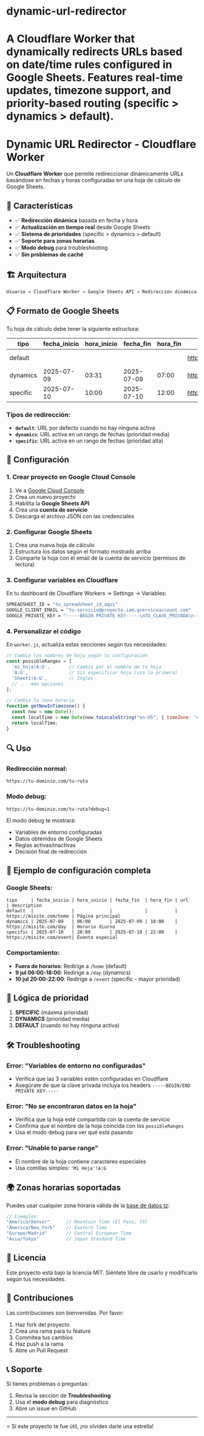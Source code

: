 
# dynamic-url-redirector
A Cloudflare Worker that dynamically redirects URLs based on date/time rules configured in Google Sheets. Features real-time updates, timezone support, and priority-based routing (specific > dynamics > default).
=======
# Dynamic URL Redirector - Cloudflare Worker

Un **Cloudflare Worker** que permite redireccionar dinámicamente URLs basándose en fechas y horas configuradas en una hoja de cálculo de Google Sheets.

## 🚀 Características

- ✅ **Redirección dinámica** basada en fecha y hora
- ✅ **Actualización en tiempo real** desde Google Sheets
- ✅ **Sistema de prioridades** (specific > dynamics > default)
- ✅ **Soporte para zonas horarias**
- ✅ **Modo debug** para troubleshooting
- ✅ **Sin problemas de caché**

## 🏗️ Arquitectura

```
Usuario → Cloudflare Worker → Google Sheets API → Redirección dinámica
```

## 📋 Formato de Google Sheets

Tu hoja de cálculo debe tener la siguiente estructura:

| tipo     | fecha_inicio | hora_inicio | fecha_fin  | hora_fin | url                    | description |
|----------|-------------|-------------|------------|----------|------------------------|-------------|
| default  |             |             |            |          | https://ejemplo.com/home | Página por defecto |
| dynamics | 2025-07-09  | 03:31       | 2025-07-09 | 07:00    | https://ejemplo.com/morning | Página matutina |
| specific | 2025-07-10  | 10:00       | 2025-07-10 | 12:00    | https://ejemplo.com/event | Evento especial |

### Tipos de redirección:

- **`default`**: URL por defecto cuando no hay ninguna activa
- **`dynamics`**: URL activa en un rango de fechas (prioridad media)
- **`specific`**: URL activa en un rango de fechas (prioridad alta)

## 🔧 Configuración

### 1. Crear proyecto en Google Cloud Console

1. Ve a [Google Cloud Console](https://console.cloud.google.com/)
2. Crea un nuevo proyecto
3. Habilita la **Google Sheets API**
4. Crea una **cuenta de servicio**
5. Descarga el archivo JSON con las credenciales

### 2. Configurar Google Sheets

1. Crea una nueva hoja de cálculo
2. Estructura los datos según el formato mostrado arriba
3. Comparte la hoja con el email de la cuenta de servicio (permisos de lectura)

### 3. Configurar variables en Cloudflare

En tu dashboard de Cloudflare Workers → Settings → Variables:

```bash
SPREADSHEET_ID = "tu_spreadsheet_id_aqui"
GOOGLE_CLIENT_EMAIL = "tu-servicio@proyecto.iam.gserviceaccount.com"
GOOGLE_PRIVATE_KEY = "-----BEGIN PRIVATE KEY-----\nTU_CLAVE_PRIVADA\n-----END PRIVATE KEY-----\n"
```

### 4. Personalizar el código

En `worker.js`, actualiza estas secciones según tus necesidades:

```javascript
// Cambia los nombres de hoja según tu configuración
const possibleRanges = [
  'mi_hoja!A:G',       // Cambia por el nombre de tu hoja
  'A:G',               // Sin especificar hoja (usa la primera)
  'Sheet1!A:G',        // Inglés
  // ... más opciones
];

// Cambia la zona horaria
function getNowInTimezone() {
  const now = new Date();
  const localTime = new Date(now.toLocaleString("en-US", { timeZone: "America/Denver" })); // Cambia aquí
  return localTime;
}
```

## 🔍 Uso

### Redirección normal:
```
https://tu-dominio.com/tu-ruta
```

### Modo debug:
```
https://tu-dominio.com/tu-ruta?debug=1
```

El modo debug te mostrará:
- Variables de entorno configuradas
- Datos obtenidos de Google Sheets
- Reglas activas/inactivas
- Decisión final de redirección

## 📝 Ejemplo de configuración completa

### Google Sheets:
```
tipo     | fecha_inicio | hora_inicio | fecha_fin  | hora_fin | url                    | description
default  |              |             |            |          | https://misite.com/home | Página principal
dynamics | 2025-07-09   | 06:00       | 2025-07-09 | 18:00    | https://misite.com/day  | Horario diurno
specific | 2025-07-10   | 20:00       | 2025-07-10 | 22:00    | https://misite.com/event| Evento especial
```

### Comportamiento:
- **Fuera de horarios**: Redirige a `/home` (default)
- **9 jul 06:00-18:00**: Redirige a `/day` (dynamics)
- **10 jul 20:00-22:00**: Redirige a `/event` (specific - mayor prioridad)

## 🔄 Lógica de prioridad

1. **SPECIFIC** (máxima prioridad)
2. **DYNAMICS** (prioridad media)
3. **DEFAULT** (cuando no hay ninguna activa)

## 🛠️ Troubleshooting

### Error: "Variables de entorno no configuradas"
- Verifica que las 3 variables estén configuradas en Cloudflare
- Asegúrate de que la clave privada incluya los headers `-----BEGIN/END PRIVATE KEY-----`

### Error: "No se encontraron datos en la hoja"
- Verifica que la hoja esté compartida con la cuenta de servicio
- Confirma que el nombre de la hoja coincida con los `possibleRanges`
- Usa el modo debug para ver qué está pasando

### Error: "Unable to parse range"
- El nombre de la hoja contiene caracteres especiales
- Usa comillas simples: `'Mi Hoja'!A:G`

## 🌍 Zonas horarias soportadas

Puedes usar cualquier zona horaria válida de la [base de datos tz](https://en.wikipedia.org/wiki/List_of_tz_database_time_zones):

```javascript
// Ejemplos:
"America/Denver"      // Mountain Time (El Paso, TX)
"America/New_York"    // Eastern Time
"Europe/Madrid"       // Central European Time
"Asia/Tokyo"          // Japan Standard Time
```

## 📄 Licencia

Este proyecto está bajo la licencia MIT. Siéntete libre de usarlo y modificarlo según tus necesidades.

## 🤝 Contribuciones

Las contribuciones son bienvenidas. Por favor:

1. Haz fork del proyecto
2. Crea una rama para tu feature
3. Commitea tus cambios
4. Haz push a la rama
5. Abre un Pull Request

## 📞 Soporte

Si tienes problemas o preguntas:

1. Revisa la sección de **Troubleshooting**
2. Usa el **modo debug** para diagnóstico
3. Abre un issue en GitHub

---

⭐ Si este proyecto te fue útil, ¡no olvides darle una estrella!
